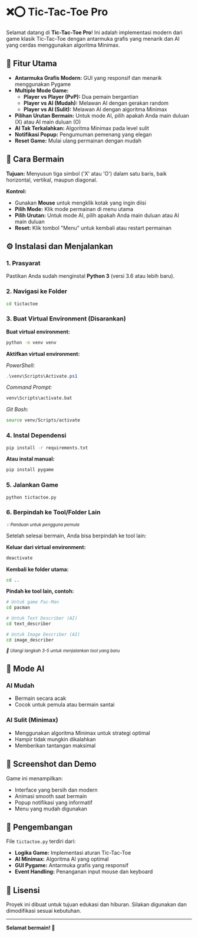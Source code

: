 # ❌⭕ Tic-Tac-Toe Pro

Selamat datang di **Tic-Tac-Toe Pro**! Ini adalah implementasi modern dari game klasik Tic-Tac-Toe dengan antarmuka grafis yang menarik dan AI yang cerdas menggunakan algoritma Minimax.

## 🌟 Fitur Utama

- **Antarmuka Grafis Modern:** GUI yang responsif dan menarik menggunakan Pygame
- **Multiple Mode Game:**
  - **Player vs Player (PvP):** Dua pemain bergantian
  - **Player vs AI (Mudah):** Melawan AI dengan gerakan random
  - **Player vs AI (Sulit):** Melawan AI dengan algoritma Minimax
- **Pilihan Urutan Bermain:** Untuk mode AI, pilih apakah Anda main duluan (X) atau AI main duluan (O)
- **AI Tak Terkalahkan:** Algoritma Minimax pada level sulit
- **Notifikasi Popup:** Pengumuman pemenang yang elegan
- **Reset Game:** Mulai ulang permainan dengan mudah

## 🎯 Cara Bermain

**Tujuan:** Menyusun tiga simbol ('X' atau 'O') dalam satu baris, baik horizontal, vertikal, maupun diagonal.

**Kontrol:**
- Gunakan **Mouse** untuk mengklik kotak yang ingin diisi
- **Pilih Mode:** Klik mode permainan di menu utama
- **Pilih Urutan:** Untuk mode AI, pilih apakah Anda main duluan atau AI main duluan
- **Reset:** Klik tombol "Menu" untuk kembali atau restart permainan

## ⚙️ Instalasi dan Menjalankan

### 1. Prasyarat
Pastikan Anda sudah menginstal **Python 3** (versi 3.6 atau lebih baru).

### 2. Navigasi ke Folder
```bash
cd tictactoe
```

### 3. Buat Virtual Environment (Disarankan)
**Buat virtual environment:**
```bash
python -m venv venv
```

**Aktifkan virtual environment:**

*PowerShell:*
```powershell
.\venv\Scripts\Activate.ps1
```

*Command Prompt:*
```cmd
venv\Scripts\activate.bat
```

*Git Bash:*
```bash
source venv/Scripts/activate
```

### 4. Instal Dependensi
```bash
pip install -r requirements.txt
```

**Atau instal manual:**
```bash
pip install pygame
```

### 5. Jalankan Game
```bash
python tictactoe.py
```

### 6. Berpindah ke Tool/Folder Lain
<sub><i>💡 Panduan untuk pengguna pemula</i></sub>

Setelah selesai bermain, Anda bisa berpindah ke tool lain:

**Keluar dari virtual environment:**
```bash
deactivate
```

**Kembali ke folder utama:**
```bash
cd ..
```

**Pindah ke tool lain, contoh:**
```bash
# Untuk game Pac-Man
cd pacman

# Untuk Text Describer (AI)
cd text_describer

# Untuk Image Describer (AI)  
cd image_describer
```

<sub><i>🔄 Ulangi langkah 3-5 untuk menjalankan tool yang baru</i></sub>

## 🤖 Mode AI

### AI Mudah
- Bermain secara acak
- Cocok untuk pemula atau bermain santai

### AI Sulit (Minimax)
- Menggunakan algoritma Minimax untuk strategi optimal
- Hampir tidak mungkin dikalahkan
- Memberikan tantangan maksimal

## 🎨 Screenshot dan Demo

Game ini menampilkan:
- Interface yang bersih dan modern
- Animasi smooth saat bermain
- Popup notifikasi yang informatif
- Menu yang mudah digunakan

## 🔧 Pengembangan

File `tictactoe.py` terdiri dari:
- **Logika Game:** Implementasi aturan Tic-Tac-Toe
- **AI Minimax:** Algoritma AI yang optimal
- **GUI Pygame:** Antarmuka grafis yang responsif
- **Event Handling:** Penanganan input mouse dan keyboard

## 📝 Lisensi

Proyek ini dibuat untuk tujuan edukasi dan hiburan. Silakan digunakan dan dimodifikasi sesuai kebutuhan.

---

**Selamat bermain! 🎉**